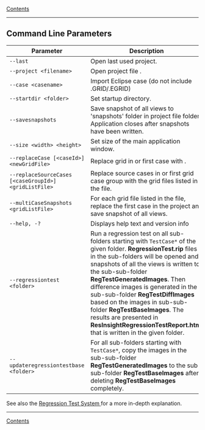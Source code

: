 [ Contents ](UsersGuide.md#contents)

------
## Command Line Parameters #

| Parameter | Description |
|-----------|-------------|
| `--last`                   | Open last used project. |
| `--project <filename>`     | Open project file <filename>. |
| `--case <casename>`        | Import Eclipse case <casename> (do not include .GRID/.EGRID) |
| `--startdir <folder>`      | Set startup directory. |
| `--savesnapshots`          | Save snapshot of all views to 'snapshots' folder in project file folder. Application closes after snapshots have been written. |
| `--size <width> <height>`  | Set size of the main application window. |
| `--replaceCase [<caseId>] <newGridFile>`  | Replace grid in <caseId> or first case with <newgridFile>. |
| `--replaceSourceCases [<caseGroupId>] <gridListFile>` | Replace source cases in <caseGroupId> or first grid case group with the grid files listed in the <gridListFile> file. |
| `--multiCaseSnapshots <gridListFile>` | For each grid file listed in the <gridListFile> file, replace the first case in the project and save snapshot of all views. |
| `--help, -?`               | Displays help text and version info |
| `--regressiontest <folder>` | Run a regression test on all sub-folders starting with `TestCase*` of the given folder. **RegressionTest.rip** files in the sub-folders will be opened and snapshots of all the views is written to the sub-sub-folder **RegTestGeneratedImages**. Then difference images is generated in the sub-sub-folder **RegTestDiffImages** based on the images in sub-sub-folder **RegTestBaseImages**. The results are presented in **ResInsightRegressionTestReport.html** that is written in the given folder. |
| `--updateregressiontestbase <folder>` | For all sub-folders starting with `TestCase*`, copy the images in the sub-sub-folder **RegTestGeneratedImages** to the sub-sub-folder **RegTestBaseImages** after deleting **RegTestBaseImages** completely. |

See also the [Regression Test System ](RegressionTestSystem.md) for a more in-depth explanation.

------
[ Contents ](UsersGuide.md#contents)
